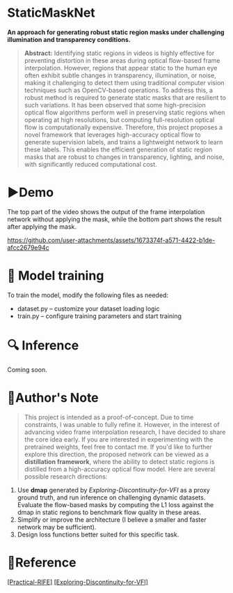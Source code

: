 # StaticMaskNet

**An approach for generating robust static region masks under challenging illumination and transparency conditions.**
> **Abstract:** Identifying static regions in videos is highly effective for preventing distortion in these areas during optical
> flow-based frame interpolation. However, regions that appear static to the human eye often exhibit subtle changes in
> transparency, illumination, or noise, making it challenging to detect them using traditional computer vision techniques
> such as OpenCV-based operations. To address this, a robust method is required to generate static masks that are
> resilient to such variations. It has been observed that some high-precision optical flow algorithms perform well in
> preserving static regions when operating at high resolutions, but computing full-resolution optical flow is
> computationally expensive. Therefore, this project proposes a novel framework that leverages high-accuracy optical flow
> to generate supervision labels, and trains a lightweight network to learn these labels. This enables the efficient
> generation of static region masks that are robust to changes in transparency, lighting, and noise, with significantly
> reduced computational cost.

# ▶️Demo

The top part of the video shows the output of the frame interpolation network without applying the mask, while the
bottom part shows the result after applying the mask.

https://github.com/user-attachments/assets/1673374f-a571-4422-b1de-afcc2679e94c

# 🚀 Model training

To train the model, modify the following files as needed:
- dataset.py – customize your dataset loading logic
- train.py – configure training parameters and start training

# 🔍 Inference

Coming soon.

# 📖Author's Note

>This project is intended as a proof-of-concept. Due to time constraints, I was unable to fully refine it. However, in the interest of advancing video frame interpolation research, I have decided to share the core idea early. If you are interested in experimenting with the pretrained weights, feel free to contact me. If you'd like to further explore this direction, the proposed network can be viewed as a **distillation framework**, where the ability to detect static regions is distilled from a high-accuracy optical flow model. Here are several possible research directions:

1. Use **dmap** generated by *Exploring-Discontinuity-for-VFI* as a proxy ground truth, and run inference on challenging dynamic datasets. Evaluate the flow-based masks by computing the L1 loss against the dmap in static regions to benchmark flow quality in these areas.
2. Simplify or improve the architecture (I believe a smaller and faster network may be sufficient).
3. Design loss functions better suited for this specific task.

# 🔗Reference
[[Practical-RIFE]](https://github.com/hzwer/Practical-RIFE) [[Exploring-Discontinuity-for-VFI]](https://github.com/pandatimo/Exploring-Discontinuity-for-VFI)